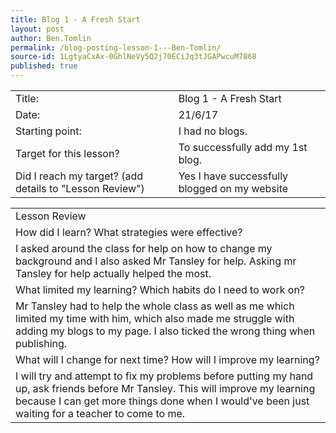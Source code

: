 ```yaml
---
title: Blog 1 - A Fresh Start
layout: post
author: Ben.Tomlin
permalink: /blog-posting-lesson-1---Ben-Tomlin/
source-id: 1LgtyaCxAx-0GhlNeVy5Q2j70ECiJq3tJGAPwcuM7868
published: true
---
```

<table>
  <tr>
    <td>Title:</td>
    <td>Blog 1 - A Fresh Start</td>
  </tr>
  <tr>
    <td>Date:</td>
    <td>21/6/17</td>
  </tr>
  <tr>
    <td>Starting point:</td>
    <td>I had no  blogs.</td>
  </tr>
  <tr>
    <td>Target for this lesson?</td>
    <td>To successfully add my  1st blog.</td>
  </tr>
  <tr>
    <td>Did I reach my target? 
(add details to "Lesson Review")</td>
    <td>Yes I have successfully blogged on my website</td>
  </tr>
</table>


<table>
  <tr>
    <td>Lesson Review</td>
  </tr>
  <tr>
    <td>How did I learn? What strategies were effective? </td>
  </tr>
  <tr>
    <td>I asked around the class for help on how to change my background and I also asked Mr Tansley for help. Asking mr Tansley for help actually helped the most.  </td>
  </tr>
  <tr>
    <td>What limited my learning? Which habits do I need to work on? </td>
  </tr>
  <tr>
    <td>Mr Tansley had to help the whole class as well as me which limited my time with him, which also made me struggle with adding my blogs to my page. I also ticked the wrong thing when publishing.</td>
  </tr>
  <tr>
    <td>What will I change for next time? How will I improve my learning?</td>
  </tr>
  <tr>
    <td>I will try and attempt to fix my problems before putting my hand up, ask friends before Mr Tansley. This will improve my learning because I can get more things done when I would've been just waiting for a teacher to come to me.</td>
  </tr>
</table>


